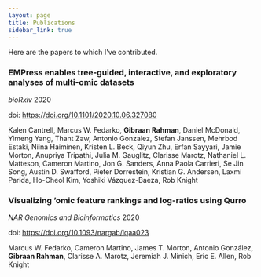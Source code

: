 ```yaml
---
layout: page
title: Publications
sidebar_link: true
---
```


Here are the papers to which I've contributed.

### EMPress enables tree-guided, interactive, and exploratory analyses of multi-omic datasets

*bioRxiv* 2020

doi: <https://doi.org/10.1101/2020.10.06.327080>

Kalen Cantrell, Marcus W. Fedarko, **Gibraan Rahman**, Daniel McDonald, Yimeng Yang, Thant Zaw, Antonio Gonzalez, Stefan Janssen, Mehrbod Estaki, Niina Haiminen, Kristen L. Beck, Qiyun Zhu, Erfan Sayyari, Jamie Morton, Anupriya Tripathi, Julia M. Gauglitz, Clarisse Marotz, Nathaniel L. Matteson, Cameron Martino, Jon G. Sanders, Anna Paola Carrieri, Se Jin Song, Austin D. Swafford, Pieter Dorrestein, Kristian G. Andersen, Laxmi Parida, Ho-Cheol Kim, Yoshiki Vázquez-Baeza, Rob Knight

### Visualizing ’omic feature rankings and log-ratios using Qurro

*NAR Genomics and Bioinformatics* 2020

doi: <https://doi.org/10.1093/nargab/lqaa023>

Marcus W. Fedarko, Cameron Martino, James T. Morton, Antonio González, **Gibraan Rahman**, Clarisse A. Marotz, Jeremiah J. Minich, Eric E. Allen, Rob Knight
